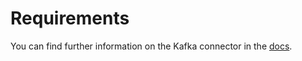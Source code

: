 # Requirements
<!-- to be updated -->
You can find further information on the Kafka connector in the [docs](https://docs.open-metadata.org/connectors/metadata/atlas).